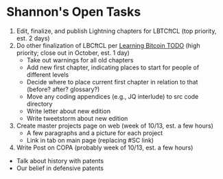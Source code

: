 # Shannon's Open Tasks

1. Edit, finalize, and publish Lightning chapters for LBTCftCL (top priority, est. 2 days)
1. Do other finalization of LBCftCL per [Learning Bitcoin TODO](https://github.com/BlockchainCommons/Learning-Bitcoin-from-the-Command-Line/blob/master/TODO.md) (high priority; close out in October, est. 1 day)
   * Take out warnings for all old chapters
   * Add new first chapter, indicating places to start for people of different levels
   * Decide where to place current first chapter in relation to that (before? after? glossary?)
   * Move any coding appendices (e.g., JQ interlude) to src code directory
   * Write letter about new edition
   * Write tweetstorm about new edition
1. Create master projects page on web (week of 10/13, est. a few hours)
   * A few paragraphs and a picture for each project
   * Link in tab on main page (replacing #SC link)
1.  Write Post on COPA (probably week of 10/13, est. a few hours)
   * Talk about history with patents
   * Our belief in defensive patents
   

